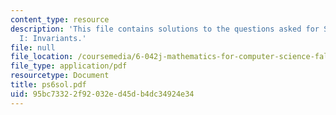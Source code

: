 ```yaml
---
content_type: resource
description: 'This file contains solutions to the questions asked for State Machines
  I: Invariants.'
file: null
file_location: /coursemedia/6-042j-mathematics-for-computer-science-fall-2005/95bc73322f92032ed45db4dc34924e34_ps6sol.pdf
file_type: application/pdf
resourcetype: Document
title: ps6sol.pdf
uid: 95bc7332-2f92-032e-d45d-b4dc34924e34
---
```

